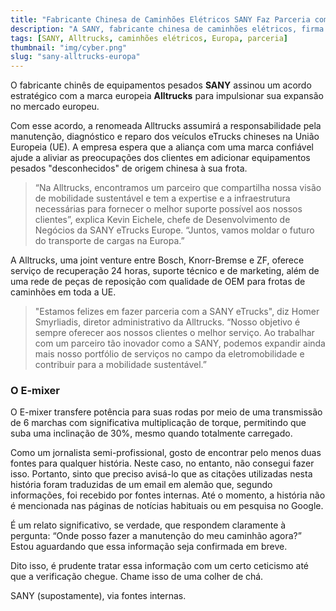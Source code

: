 ```yaml
---
title: "Fabricante Chinesa de Caminhões Elétricos SANY Faz Parceria com a Alltrucks para Conquistar a Europa"
description: "A SANY, fabricante chinesa de caminhões elétricos, firma uma colaboração estratégica com a Alltrucks para expandir sua presença na Europa."
tags: [SANY, Alltrucks, caminhões elétricos, Europa, parceria]
thumbnail: "img/cyber.png"
slug: "sany-alltrucks-europa"
---
```


O fabricante chinês de equipamentos pesados **SANY** assinou um acordo estratégico com a marca europeia **Alltrucks** para impulsionar sua expansão no mercado europeu.

Com esse acordo, a renomeada Alltrucks assumirá a responsabilidade pela manutenção, diagnóstico e reparo dos veículos eTrucks chineses na União Europeia (UE). A empresa espera que a aliança com uma marca confiável ajude a aliviar as preocupações dos clientes em adicionar equipamentos pesados "desconhecidos" de origem chinesa à sua frota.

> “Na Alltrucks, encontramos um parceiro que compartilha nossa visão de mobilidade sustentável e tem a expertise e a infraestrutura necessárias para fornecer o melhor suporte possível aos nossos clientes”, explica Kevin Eichele, chefe de Desenvolvimento de Negócios da SANY eTrucks Europe. “Juntos, vamos moldar o futuro do transporte de cargas na Europa.”

A Alltrucks, uma joint venture entre Bosch, Knorr-Bremse e ZF, oferece serviço de recuperação 24 horas, suporte técnico e de marketing, além de uma rede de peças de reposição com qualidade de OEM para frotas de caminhões em toda a UE.

> "Estamos felizes em fazer parceria com a SANY eTrucks", diz Homer Smyrliadis, diretor administrativo da Alltrucks. “Nosso objetivo é sempre oferecer aos nossos clientes o melhor serviço. Ao trabalhar com um parceiro tão inovador como a SANY, podemos expandir ainda mais nosso portfólio de serviços no campo da eletromobilidade e contribuir para a mobilidade sustentável.”

### O E-mixer

O E-mixer transfere potência para suas rodas por meio de uma transmissão de 6 marchas com significativa multiplicação de torque, permitindo que suba uma inclinação de 30%, mesmo quando totalmente carregado.

Como um jornalista semi-profissional, gosto de encontrar pelo menos duas fontes para qualquer história. Neste caso, no entanto, não consegui fazer isso. Portanto, sinto que preciso avisá-lo que as citações utilizadas nesta história foram traduzidas de um email em alemão que, segundo informações, foi recebido por fontes internas. Até o momento, a história não é mencionada nas páginas de notícias habituais ou em pesquisa no Google.

É um relato significativo, se verdade, que respondem claramente à pergunta: “Onde posso fazer a manutenção do meu caminhão agora?” Estou aguardando que essa informação seja confirmada em breve.

Dito isso, é prudente tratar essa informação com um certo ceticismo até que a verificação chegue. Chame isso de uma colher de chá. 

SANY (supostamente), via fontes internas.